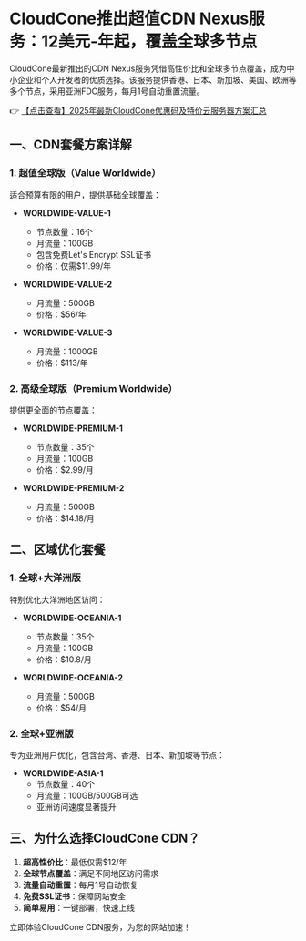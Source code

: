 # CloudCone推出超值CDN Nexus服务：12美元-年起，覆盖全球多节点

CloudCone最新推出的CDN Nexus服务凭借高性价比和全球多节点覆盖，成为中小企业和个人开发者的优质选择。该服务提供香港、日本、新加坡、美国、欧洲等多个节点，采用亚洲FDC服务，每月1号自动重置流量。

👉 [【点击查看】2025年最新CloudCone优惠码及特价云服务器方案汇总](https://bit.ly/Cloudcone)

## 一、CDN套餐方案详解

### 1. 超值全球版（Value Worldwide）
适合预算有限的用户，提供基础全球覆盖：

- **WORLDWIDE-VALUE-1**
  - 节点数量：16个
  - 月流量：100GB
  - 包含免费Let's Encrypt SSL证书
  - 价格：仅需$11.99/年

- **WORLDWIDE-VALUE-2**
  - 月流量：500GB
  - 价格：$56/年

- **WORLDWIDE-VALUE-3**
  - 月流量：1000GB
  - 价格：$113/年

### 2. 高级全球版（Premium Worldwide）
提供更全面的节点覆盖：

- **WORLDWIDE-PREMIUM-1**
  - 节点数量：35个
  - 月流量：100GB
  - 价格：$2.99/月

- **WORLDWIDE-PREMIUM-2**
  - 月流量：500GB
  - 价格：$14.18/月

## 二、区域优化套餐

### 1. 全球+大洋洲版
特别优化大洋洲地区访问：

- **WORLDWIDE-OCEANIA-1**
  - 节点数量：35个
  - 月流量：100GB
  - 价格：$10.8/月

- **WORLDWIDE-OCEANIA-2**
  - 月流量：500GB
  - 价格：$54/月

### 2. 全球+亚洲版
专为亚洲用户优化，包含台湾、香港、日本、新加坡等节点：

- **WORLDWIDE-ASIA-1**
  - 节点数量：40个
  - 月流量：100GB/500GB可选
  - 亚洲访问速度显著提升

## 三、为什么选择CloudCone CDN？

1. **超高性价比**：最低仅需$12/年
2. **全球节点覆盖**：满足不同地区访问需求
3. **流量自动重置**：每月1号自动恢复
4. **免费SSL证书**：保障网站安全
5. **简单易用**：一键部署，快速上线

立即体验CloudCone CDN服务，为您的网站加速！